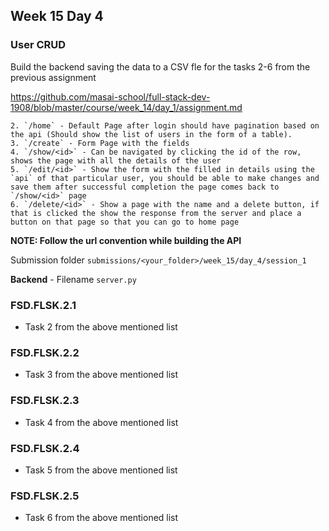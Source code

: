 ## Week 15 Day 4

### User CRUD

Build the backend saving the data to a CSV fle for the tasks 2-6 from the previous assignment

https://github.com/masai-school/full-stack-dev-1908/blob/master/course/week_14/day_1/assignment.md

```
2. `/home` - Default Page after login should have pagination based on the api (Should show the list of users in the form of a table).  
3. `/create` - Form Page with the fields 
4. `/show/<id>` - Can be navigated by clicking the id of the row, shows the page with all the details of the user
5. `/edit/<id>` - Show the form with the filled in details using the `api` of that particular user, you should be able to make changes and save them after successful completion the page comes back to `/show/<id>` page
6. `/delete/<id>` - Show a page with the name and a delete button, if that is clicked the show the response from the server and place a button on that page so that you can go to home page
```

**NOTE: Follow the url convention while building the API**

Submission folder `submissions/<your_folder>/week_15/day_4/session_1`

**Backend** - Filename `server.py`

### FSD.FLSK.2.1

- Task 2 from the above mentioned list

### FSD.FLSK.2.2

- Task 3 from the above mentioned list

### FSD.FLSK.2.3

- Task 4 from the above mentioned list

### FSD.FLSK.2.4

- Task 5 from the above mentioned list

### FSD.FLSK.2.5

- Task 6 from the above mentioned list